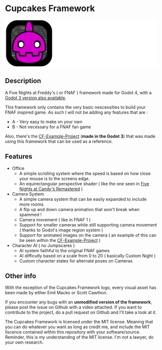 # Cupcakes Framework

<p align="center">
<img src="cupcake_logo.png" alt="Cupcakes Framework logo">
</p>

## Description

A Five Nights at Freddy's ( or FNAF ) framework made for Godot 4, with a [Godot 3 version also available](https://github.com/Oplexitie/Cupcakes-Framework/tree/godot3).

This framework only contains the very basic nescessities to build your FNAF inspired game.
As such I will not be adding any features that are :
  - A - Very easy to make on your own
  - B - Not necessary for a FNAF fan game

Also, there's the [CF-Example-Project](https://github.com/Oplexitie/CF-Example-Project/tree/main) (**made in the Godot 3**) that was made using this framework that can be used as a reference.

## Features

- Office
	- A simple scrolling system where the speed is based on how close your mouse is to the screens edge.
	- An equirectangular perspective shader ( like the one seen in [Five Nights at Candy's Remastered](https://gamejolt.com/games/five-nights-at-candy-s-remastered/426659) )
- Camera System
	- A simple camera system that can be easily expanded to include more rooms
  - A flip up and down camera animation that won't break when spammed !
  - Camera movement ( like in FNAF 1 )
  - Support for smaller cameras while still supporting camera movement ( thanks to Godot's image region system )
  - Support for animated images on the camera ( an example of this can be seen within the [CF-Example-Project](https://github.com/Oplexitie/CF-Example-Project/tree/main) )
- Character AI ( no Jumpscares )
  - AI system faithful to the original FNAF games
  - AI difficutly based on a scale from 0 to 20 ( basically Custom Night )
  - Custom character states for alternate poses on Cameras
 
 ## Other info

With the exception of the Cupcakes Framework logo, every visual asset has been made by either Emil Macko or Scott Cawthon.

If you encounter any bugs with an **unmodified version of the framework**, please post the issue on Github with a video attached.
If you want to contribute to the project, do a pull request on Github and I'll take a look at it.

The Cupcakes Framework is licensed under the MIT license.
Meaning that you can do whatever you want as long as credit me, and include the MIT liscence contained within this repository with your software/source.
Reminder, this is my understanding of the MIT license. I'm not a lawyer, do your own research.
